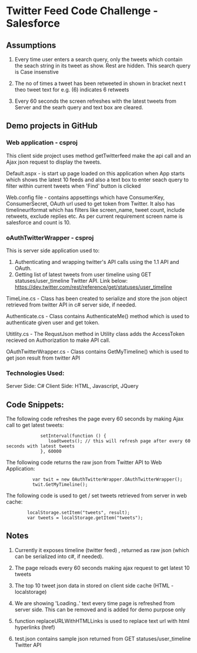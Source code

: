 # Twitter Feed Code Challenge - Salesforce

## Assumptions 

1. Every time user enters a search query, only the tweets which contain the seach string in its tweet as show. Rest are hidden. This search query is Case insenstive

2. The no of times a tweet has been retweeted in shown in bracket next t theo tweet text for e.g. (6) indicates 6 retweets

3. Every 60 seconds the screen refreshes with the latest tweets from Server and the searh query and text box are cleared.


## Demo projects in GitHub

### Web application - csproj
This client side project uses method getTwitterfeed make the api call and an Ajax json request to display the tweets.

Default.aspx - is start up page loaded on this application when App starts which shows the latest 10 feeds and also a text box to enter seach query to filter within current tweets when 'Find' button is clicked

Web.config file - contains appsettings which have ConsumerKey, ConsumerSecret, OAuth url used to get token from Twitter. It also has timelineurlformat which has filters like screen_name, tweet count, include retweets, exclude replies etc. As per current requirement screen name is salesforce and count is 10. 

### oAuthTwitterWrapper - csproj
This is server side application used to:

1. Authenticating and wrapping twitter's API calls using the 1.1 API and OAuth.
2. Getting list of latest tweets from user timeline using GET statuses/user_timeline Twitter API. Link below:
            https://dev.twitter.com/rest/reference/get/statuses/user_timeline


TimeLine.cs - Class has been created to serialize and store the json object retrieved from twitter API in c# server side, if needed.

Authenticate.cs - Class contains AuthenticateMe() method which is used to authenticate given user and get token.

Utitlity.cs - The RequstJson method in Utility class adds the AccessToken recieved on Authorization to make API call.

OAuthTwitterWrapper.cs -  Class contains GetMyTimeline() which is used to get json result from twitter API

### Technologies Used:

Server Side: C#
Client Side: HTML, Javascript, JQuery

## Code Snippets:

The following code refreshes the page every 60 seconds by making Ajax call to get latest tweets:

                 setInterval(function () { 
                    loadtweets(); // this will refresh page after every 60 seconds with latest tweets
                 }, 60000 


The following code returns the raw json from Twitter API to Web Application:

              var twit = new OAuthTwitterWrapper.OAuthTwitterWrapper();
              twit.GetMyTimeline();

The following code is used to get / set tweets retrieved from server in web cache:

            localStorage.setItem("tweets", result);
            var tweets = localStorage.getItem("tweets");
            
## Notes 

1. Currently it exposes timeline (twitter feed) , returned as raw json (which can be serialized into c#, if needed).

2. The page reloads every 60 seconds making ajax request to get latest 10 tweets

3. The top 10 tweet json data in stored on client side cache (HTML - localstorage)

4. We are showing 'Loading..' text every time page is refreshed from server side. This can be removed and is added for demo purpose only

5. function replaceURLWithHTMLLinks is used to replace text url with html hyperlinks (href)

6. test.json contains sample json returned from GET statuses/user_timeline Twitter API
